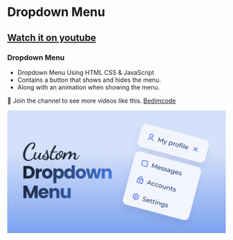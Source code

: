 # Dropdown Menu
## [Watch it on youtube](https://youtu.be/Loi7mBAYdSs)
### Dropdown Menu

- Dropdown Menu Using HTML CSS & JavaScript
- Contains a button that shows and hides the menu.
- Along with an animation when showing the menu.

💙 Join the channel to see more videos like this. [Bedimcode](https://www.youtube.com/@Bedimcode)

![preview img](/preview.png)
